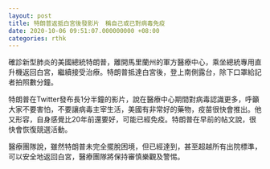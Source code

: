 ```yaml
---
layout: post
title: 特朗普返抵白宮後發影片　稱自己或已對病毒免疫
date: 2020-10-06 09:51:07.000000000 +08:00
categories: rthk
---
```


確診新型肺炎的美國總統特朗普，離開馬里蘭州的軍方醫療中心，乘坐總統專用直升機返回白宮，繼續接受治療。特朗普抵達白宮後，登上南側露台，除下口罩給記者拍照數分鐘。

特朗普在Twitter發布長1分半鐘的影片，說在醫療中心期間對病毒認識更多，呼籲大家不要害怕，不要讓病毒主宰生活，美國有非常好的藥物，疫苗很快會推出。他又形容，自身感覺比20年前還要好，可能已經免疫。特朗普在早前的帖文說，很快會恢復競選活動。

醫療團隊說，雖然特朗普未完全擺脫困境，但已經達到，甚至超越所有出院標準，可以安全地返回白宮，醫療團隊將保持審慎樂觀及警惕。
